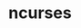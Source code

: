 ---
title: "ncurses"
layout: cache
categories: [package, develop-2024-05-19]
meta: {"versions": ["6.3", "6.5"], "compilers": ["apple-clang@=15.0.0", "cce@=15.0.1", "gcc@=10.2.1", "gcc@=10.3.0", "gcc@=11.1.0", "gcc@=11.4.0", "gcc@=12.3.0", "gcc@=7.3.1", "gcc@=7.5.0", "gcc@=9.4.0", "intel@=2021.10.0", "oneapi@=2023.2.0", "oneapi@=2024.0.0"], "oss": ["amzn2", "centos7", "rhel8", "sle_hpc15", "ubuntu18.04", "ubuntu20.04", "ubuntu22.04", "ventura"], "platforms": ["darwin", "linux"], "targets": ["aarch64", "neoverse_n1", "neoverse_v1", "neoverse_v2", "ppc64le", "x86_64_v3", "x86_64_v4", "zen4"], "stacks": ["aws-isc", "aws-isc-aarch64", "aws-pcluster-neoverse_v1", "aws-pcluster-x86_64_v4", "build_systems", "data-vis-sdk", "developer-tools", "developer-tools-manylinux2014", "e4s", "e4s-cray-rhel", "e4s-cray-sles", "e4s-neoverse-v2", "e4s-neoverse_v1", "e4s-oneapi", "e4s-power", "e4s-rocm-external", "ml-darwin-aarch64-mps", "ml-linux-x86_64-cpu", "ml-linux-x86_64-cuda", "radiuss", "radiuss-aws", "radiuss-aws-aarch64", "root", "tutorial"], "num_specs": 23, "num_specs_by_stack": {"ml-darwin-aarch64-mps": 1, "root": 23, "aws-isc-aarch64": 2, "radiuss-aws-aarch64": 2, "aws-pcluster-neoverse_v1": 2, "aws-pcluster-x86_64_v4": 6, "radiuss-aws": 1, "aws-isc": 1, "developer-tools-manylinux2014": 1, "e4s-cray-rhel": 1, "data-vis-sdk": 1, "e4s-power": 1, "e4s-cray-sles": 1, "build_systems": 1, "developer-tools": 1, "radiuss": 1, "e4s-neoverse_v1": 1, "e4s-neoverse-v2": 1, "ml-linux-x86_64-cuda": 1, "e4s": 1, "ml-linux-x86_64-cpu": 1, "e4s-rocm-external": 1, "tutorial": 2, "e4s-oneapi": 1}}
spec_details: [{"hash": "bo55ydm3qpkjtuh64uuuyrdxghgmf6lo", "compiler": "apple-clang@=15.0.0", "versions": ["6.5"], "os": "ventura", "platform": "darwin", "target": "aarch64", "variants": ["abi=none", "build_system=autotools", "patches=7a351bc", "~symlinks", "+termlib"], "stacks": ["ml-darwin-aarch64-mps", "root"], "size": "-", "tarball": "https://binaries.spack.io/releases/develop-2024-05-19/build_cache/darwin-ventura-aarch64/apple-clang-15.0.0/ncurses-6.5/darwin-ventura-aarch64-apple-clang-15.0.0-ncurses-6.5-bo55ydm3qpkjtuh64uuuyrdxghgmf6lo.spack"}, {"hash": "kakwivkapaxau5b3xtv5tcg4mgzg3ot2", "compiler": "gcc@=7.3.1", "versions": ["6.5"], "os": "amzn2", "platform": "linux", "target": "aarch64", "variants": ["abi=none", "build_system=autotools", "patches=7a351bc", "~symlinks", "+termlib"], "stacks": ["aws-isc-aarch64", "radiuss-aws-aarch64", "root"], "size": "-", "tarball": "https://binaries.spack.io/releases/develop-2024-05-19/build_cache/linux-amzn2-aarch64/gcc-7.3.1/ncurses-6.5/linux-amzn2-aarch64-gcc-7.3.1-ncurses-6.5-kakwivkapaxau5b3xtv5tcg4mgzg3ot2.spack"}, {"hash": "kdckqs3urtpndkf4fga3sadmxbwqxqgy", "compiler": "gcc@=7.3.1", "versions": ["6.5"], "os": "amzn2", "platform": "linux", "target": "neoverse_n1", "variants": ["abi=none", "build_system=autotools", "patches=7a351bc", "~symlinks", "+termlib"], "stacks": ["aws-isc-aarch64", "radiuss-aws-aarch64", "root"], "size": "-", "tarball": "https://binaries.spack.io/releases/develop-2024-05-19/build_cache/linux-amzn2-neoverse_n1/gcc-7.3.1/ncurses-6.5/linux-amzn2-neoverse_n1-gcc-7.3.1-ncurses-6.5-kdckqs3urtpndkf4fga3sadmxbwqxqgy.spack"}, {"hash": "kgousidrm2bievfyvioaelusqtczequa", "compiler": "gcc@=12.3.0", "versions": ["6.5"], "os": "amzn2", "platform": "linux", "target": "neoverse_n1", "variants": ["abi=none", "build_system=autotools", "patches=7a351bc", "~symlinks", "+termlib"], "stacks": ["aws-pcluster-neoverse_v1", "root"], "size": "-", "tarball": "https://binaries.spack.io/releases/develop-2024-05-19/build_cache/linux-amzn2-neoverse_n1/gcc-12.3.0/ncurses-6.5/linux-amzn2-neoverse_n1-gcc-12.3.0-ncurses-6.5-kgousidrm2bievfyvioaelusqtczequa.spack"}, {"hash": "2edkr3aem326ru3nhq2iuh2vfkkkfveb", "compiler": "gcc@=12.3.0", "versions": ["6.5"], "os": "amzn2", "platform": "linux", "target": "neoverse_v1", "variants": ["abi=none", "build_system=autotools", "patches=7a351bc", "~symlinks", "+termlib"], "stacks": ["aws-pcluster-neoverse_v1", "root"], "size": "-", "tarball": "https://binaries.spack.io/releases/develop-2024-05-19/build_cache/linux-amzn2-neoverse_v1/gcc-12.3.0/ncurses-6.5/linux-amzn2-neoverse_v1-gcc-12.3.0-ncurses-6.5-2edkr3aem326ru3nhq2iuh2vfkkkfveb.spack"}, {"hash": "ig66yids7ebo5qdd6qvjydsaxe4aekk3", "compiler": "gcc@=12.3.0", "versions": ["6.5"], "os": "amzn2", "platform": "linux", "target": "x86_64_v3", "variants": ["abi=none", "build_system=autotools", "patches=7a351bc", "~symlinks", "+termlib"], "stacks": ["aws-pcluster-x86_64_v4", "root"], "size": "-", "tarball": "https://binaries.spack.io/releases/develop-2024-05-19/build_cache/linux-amzn2-x86_64_v3/gcc-12.3.0/ncurses-6.5/linux-amzn2-x86_64_v3-gcc-12.3.0-ncurses-6.5-ig66yids7ebo5qdd6qvjydsaxe4aekk3.spack"}, {"hash": "wukxwcyogewdphjs4zwa3vt26mxgvq7a", "compiler": "gcc@=7.3.1", "versions": ["6.5"], "os": "amzn2", "platform": "linux", "target": "x86_64_v3", "variants": ["abi=none", "build_system=autotools", "patches=7a351bc", "~symlinks", "+termlib"], "stacks": ["radiuss-aws", "root", "aws-isc"], "size": "-", "tarball": "https://binaries.spack.io/releases/develop-2024-05-19/build_cache/linux-amzn2-x86_64_v3/gcc-7.3.1/ncurses-6.5/linux-amzn2-x86_64_v3-gcc-7.3.1-ncurses-6.5-wukxwcyogewdphjs4zwa3vt26mxgvq7a.spack"}, {"hash": "hrubkaxtexz6at4slswf7rkbmp2lktzf", "compiler": "oneapi@=2023.2.0", "versions": ["6.5"], "os": "amzn2", "platform": "linux", "target": "x86_64_v3", "variants": ["abi=none", "build_system=autotools", "patches=7a351bc", "~symlinks", "+termlib"], "stacks": ["aws-pcluster-x86_64_v4", "root"], "size": "-", "tarball": "https://binaries.spack.io/releases/develop-2024-05-19/build_cache/linux-amzn2-x86_64_v3/oneapi-2023.2.0/ncurses-6.5/linux-amzn2-x86_64_v3-oneapi-2023.2.0-ncurses-6.5-hrubkaxtexz6at4slswf7rkbmp2lktzf.spack"}, {"hash": "h74llfjwdbs3igzqzcq7npfbzsr4ldwx", "compiler": "gcc@=10.2.1", "versions": ["6.5"], "os": "centos7", "platform": "linux", "target": "x86_64_v3", "variants": ["abi=none", "build_system=autotools", "patches=7a351bc", "~symlinks", "+termlib"], "stacks": ["developer-tools-manylinux2014", "root"], "size": "-", "tarball": "https://binaries.spack.io/releases/develop-2024-05-19/build_cache/linux-centos7-x86_64_v3/gcc-10.2.1/ncurses-6.5/linux-centos7-x86_64_v3-gcc-10.2.1-ncurses-6.5-h74llfjwdbs3igzqzcq7npfbzsr4ldwx.spack"}, {"hash": "g4csx2bblx6sjwyhl2g4hmbeumsdo6bm", "compiler": "intel@=2021.10.0", "versions": ["6.5"], "os": "amzn2", "platform": "linux", "target": "x86_64_v3", "variants": ["abi=none", "build_system=autotools", "patches=7a351bc", "~symlinks", "+termlib"], "stacks": ["aws-pcluster-x86_64_v4", "root"], "size": "-", "tarball": "https://binaries.spack.io/releases/develop-2024-05-19/build_cache/linux-amzn2-x86_64_v3/intel-2021.10.0/ncurses-6.5/linux-amzn2-x86_64_v3-intel-2021.10.0-ncurses-6.5-g4csx2bblx6sjwyhl2g4hmbeumsdo6bm.spack"}, {"hash": "szcz6bgp2cpen3jfo44ttliq2w7jk3yl", "compiler": "gcc@=12.3.0", "versions": ["6.5"], "os": "amzn2", "platform": "linux", "target": "x86_64_v4", "variants": ["abi=none", "build_system=autotools", "patches=7a351bc", "~symlinks", "+termlib"], "stacks": ["aws-pcluster-x86_64_v4", "root"], "size": "-", "tarball": "https://binaries.spack.io/releases/develop-2024-05-19/build_cache/linux-amzn2-x86_64_v4/gcc-12.3.0/ncurses-6.5/linux-amzn2-x86_64_v4-gcc-12.3.0-ncurses-6.5-szcz6bgp2cpen3jfo44ttliq2w7jk3yl.spack"}, {"hash": "ejlugwwqidycxzcop7lirkvbu7kcntls", "compiler": "intel@=2021.10.0", "versions": ["6.5"], "os": "amzn2", "platform": "linux", "target": "x86_64_v4", "variants": ["abi=none", "build_system=autotools", "patches=7a351bc", "~symlinks", "+termlib"], "stacks": ["aws-pcluster-x86_64_v4", "root"], "size": "-", "tarball": "https://binaries.spack.io/releases/develop-2024-05-19/build_cache/linux-amzn2-x86_64_v4/intel-2021.10.0/ncurses-6.5/linux-amzn2-x86_64_v4-intel-2021.10.0-ncurses-6.5-ejlugwwqidycxzcop7lirkvbu7kcntls.spack"}, {"hash": "djl3faucxzpygw6hdxax2pgs3a4wvl47", "compiler": "oneapi@=2023.2.0", "versions": ["6.5"], "os": "amzn2", "platform": "linux", "target": "x86_64_v4", "variants": ["abi=none", "build_system=autotools", "patches=7a351bc", "~symlinks", "+termlib"], "stacks": ["aws-pcluster-x86_64_v4", "root"], "size": "-", "tarball": "https://binaries.spack.io/releases/develop-2024-05-19/build_cache/linux-amzn2-x86_64_v4/oneapi-2023.2.0/ncurses-6.5/linux-amzn2-x86_64_v4-oneapi-2023.2.0-ncurses-6.5-djl3faucxzpygw6hdxax2pgs3a4wvl47.spack"}, {"hash": "3upmtflrvijsoglpbebnedkn5ess7fiq", "compiler": "cce@=15.0.1", "versions": ["6.5"], "os": "rhel8", "platform": "linux", "target": "zen4", "variants": ["abi=none", "build_system=autotools", "patches=7a351bc", "~symlinks", "+termlib"], "stacks": ["e4s-cray-rhel", "root"], "size": "-", "tarball": "https://binaries.spack.io/releases/develop-2024-05-19/build_cache/linux-rhel8-zen4/cce-15.0.1/ncurses-6.5/linux-rhel8-zen4-cce-15.0.1-ncurses-6.5-3upmtflrvijsoglpbebnedkn5ess7fiq.spack"}, {"hash": "aski7hokimxxhltkidprqwmzkp4gpudl", "compiler": "gcc@=11.1.0", "versions": ["6.5"], "os": "ubuntu20.04", "platform": "linux", "target": "x86_64_v3", "variants": ["abi=none", "build_system=autotools", "patches=7a351bc", "~symlinks", "+termlib"], "stacks": ["data-vis-sdk", "root"], "size": "-", "tarball": "https://binaries.spack.io/releases/develop-2024-05-19/build_cache/linux-ubuntu20.04-x86_64_v3/gcc-11.1.0/ncurses-6.5/linux-ubuntu20.04-x86_64_v3-gcc-11.1.0-ncurses-6.5-aski7hokimxxhltkidprqwmzkp4gpudl.spack"}, {"hash": "l3kh3oz52uxl6qjgwkzcv66wy55wf25c", "compiler": "gcc@=9.4.0", "versions": ["6.3"], "os": "ubuntu20.04", "platform": "linux", "target": "ppc64le", "variants": ["abi=none", "build_system=autotools", "patches=7a351bc", "~symlinks", "+termlib"], "stacks": ["e4s-power", "root"], "size": "-", "tarball": "https://binaries.spack.io/releases/develop-2024-05-19/build_cache/linux-ubuntu20.04-ppc64le/gcc-9.4.0/ncurses-6.3/linux-ubuntu20.04-ppc64le-gcc-9.4.0-ncurses-6.3-l3kh3oz52uxl6qjgwkzcv66wy55wf25c.spack"}, {"hash": "wmlobny75qj4c6p46pesqx5bhikfuxry", "compiler": "gcc@=10.3.0", "versions": ["6.5"], "os": "sle_hpc15", "platform": "linux", "target": "x86_64_v4", "variants": ["abi=none", "build_system=autotools", "patches=7a351bc", "~symlinks", "+termlib"], "stacks": ["e4s-cray-sles", "root"], "size": "-", "tarball": "https://binaries.spack.io/releases/develop-2024-05-19/build_cache/linux-sle_hpc15-x86_64_v4/gcc-10.3.0/ncurses-6.5/linux-sle_hpc15-x86_64_v4-gcc-10.3.0-ncurses-6.5-wmlobny75qj4c6p46pesqx5bhikfuxry.spack"}, {"hash": "lxxhn2v5powrwivojzzmnvyorbodrjdr", "compiler": "gcc@=7.5.0", "versions": ["6.5"], "os": "ubuntu18.04", "platform": "linux", "target": "x86_64_v3", "variants": ["abi=none", "build_system=autotools", "patches=7a351bc", "~symlinks", "+termlib"], "stacks": ["build_systems", "developer-tools", "radiuss", "root"], "size": "-", "tarball": "https://binaries.spack.io/releases/develop-2024-05-19/build_cache/linux-ubuntu18.04-x86_64_v3/gcc-7.5.0/ncurses-6.5/linux-ubuntu18.04-x86_64_v3-gcc-7.5.0-ncurses-6.5-lxxhn2v5powrwivojzzmnvyorbodrjdr.spack"}, {"hash": "pdainkm2wbkd2pezlxyd2hbiwzq6jcos", "compiler": "gcc@=11.4.0", "versions": ["6.5"], "os": "ubuntu22.04", "platform": "linux", "target": "neoverse_v1", "variants": ["abi=none", "build_system=autotools", "patches=7a351bc", "~symlinks", "+termlib"], "stacks": ["e4s-neoverse_v1", "root"], "size": "-", "tarball": "https://binaries.spack.io/releases/develop-2024-05-19/build_cache/linux-ubuntu22.04-neoverse_v1/gcc-11.4.0/ncurses-6.5/linux-ubuntu22.04-neoverse_v1-gcc-11.4.0-ncurses-6.5-pdainkm2wbkd2pezlxyd2hbiwzq6jcos.spack"}, {"hash": "5aaqookiajtlv7edfy5cnyz5rkodbz4f", "compiler": "gcc@=11.4.0", "versions": ["6.5"], "os": "ubuntu22.04", "platform": "linux", "target": "neoverse_v2", "variants": ["abi=none", "build_system=autotools", "patches=7a351bc", "~symlinks", "+termlib"], "stacks": ["e4s-neoverse-v2", "root"], "size": "-", "tarball": "https://binaries.spack.io/releases/develop-2024-05-19/build_cache/linux-ubuntu22.04-neoverse_v2/gcc-11.4.0/ncurses-6.5/linux-ubuntu22.04-neoverse_v2-gcc-11.4.0-ncurses-6.5-5aaqookiajtlv7edfy5cnyz5rkodbz4f.spack"}, {"hash": "wdqrmf7zjnpejinh6e3onomj4zrymvde", "compiler": "gcc@=11.4.0", "versions": ["6.5"], "os": "ubuntu22.04", "platform": "linux", "target": "x86_64_v3", "variants": ["abi=none", "build_system=autotools", "patches=7a351bc", "~symlinks", "+termlib"], "stacks": ["ml-linux-x86_64-cuda", "e4s", "ml-linux-x86_64-cpu", "e4s-rocm-external", "root", "tutorial"], "size": "-", "tarball": "https://binaries.spack.io/releases/develop-2024-05-19/build_cache/linux-ubuntu22.04-x86_64_v3/gcc-11.4.0/ncurses-6.5/linux-ubuntu22.04-x86_64_v3-gcc-11.4.0-ncurses-6.5-wdqrmf7zjnpejinh6e3onomj4zrymvde.spack"}, {"hash": "42xozauvrljclwz5yszp5upemnr3zuog", "compiler": "oneapi@=2024.0.0", "versions": ["6.5"], "os": "ubuntu22.04", "platform": "linux", "target": "x86_64_v3", "variants": ["abi=none", "build_system=autotools", "patches=7a351bc", "~symlinks", "+termlib"], "stacks": ["e4s-oneapi", "root"], "size": "-", "tarball": "https://binaries.spack.io/releases/develop-2024-05-19/build_cache/linux-ubuntu22.04-x86_64_v3/oneapi-2024.0.0/ncurses-6.5/linux-ubuntu22.04-x86_64_v3-oneapi-2024.0.0-ncurses-6.5-42xozauvrljclwz5yszp5upemnr3zuog.spack"}, {"hash": "xzgg4objhceeeqypen66wdpha5mj7jlb", "compiler": "gcc@=12.3.0", "versions": ["6.5"], "os": "ubuntu22.04", "platform": "linux", "target": "x86_64_v3", "variants": ["abi=none", "build_system=autotools", "patches=7a351bc", "~symlinks", "+termlib"], "stacks": ["tutorial", "root"], "size": "-", "tarball": "https://binaries.spack.io/releases/develop-2024-05-19/build_cache/linux-ubuntu22.04-x86_64_v3/gcc-12.3.0/ncurses-6.5/linux-ubuntu22.04-x86_64_v3-gcc-12.3.0-ncurses-6.5-xzgg4objhceeeqypen66wdpha5mj7jlb.spack"}]
---